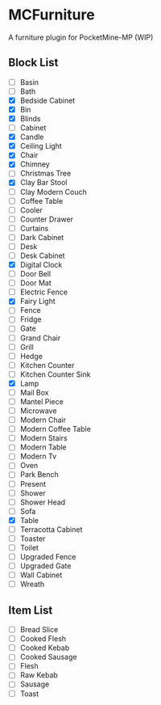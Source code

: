 # MCFurniture

A furniture plugin for PocketMine-MP (WIP)

## Block List

- [ ] Basin
- [ ] Bath
- [x] Bedside Cabinet
- [x] Bin
- [x] Blinds
- [ ] Cabinet
- [x] Candle
- [x] Ceiling Light
- [x] Chair
- [x] Chimney
- [ ] Christmas Tree
- [x] Clay Bar Stool
- [ ] Clay Modern Couch
- [ ] Coffee Table
- [ ] Cooler
- [ ] Counter Drawer
- [ ] Curtains
- [ ] Dark Cabinet
- [ ] Desk
- [ ] Desk Cabinet
- [x] Digital Clock
- [ ] Door Bell
- [ ] Door Mat
- [ ] Electric Fence
- [x] Fairy Light
- [ ] Fence
- [ ] Fridge
- [ ] Gate
- [ ] Grand Chair
- [ ] Grill
- [ ] Hedge
- [ ] Kitchen Counter
- [ ] Kitchen Counter Sink
- [x] Lamp
- [ ] Mail Box
- [ ] Mantel Piece
- [ ] Microwave
- [ ] Modern Chair
- [ ] Modern Coffee Table
- [ ] Modern Stairs
- [ ] Modern Table
- [ ] Modern Tv
- [ ] Oven
- [ ] Park Bench
- [ ] Present
- [ ] Shower
- [ ] Shower Head
- [ ] Sofa
- [x] Table
- [ ] Terracotta Cabinet
- [ ] Toaster
- [ ] Toilet
- [ ] Upgraded Fence
- [ ] Upgraded Gate
- [ ] Wall Cabinet
- [ ] Wreath

## Item List

- [ ] Bread Slice
- [ ] Cooked Flesh
- [ ] Cooked Kebab
- [ ] Cooked Sausage
- [ ] Flesh
- [ ] Raw Kebab
- [ ] Sausage
- [ ] Toast